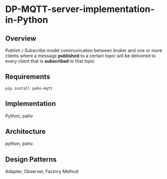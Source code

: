 # DP-MQTT-server-implementation-in-Python

## Overview

Publish / Subscribe model communication between broker and one or more clients where a message **published** to a certain _topic_ will be delivered to every client that is **subscribed** to that _topic_

## Requirements

```
pip install paho-mqtt
```

## Implementation

Python, paho

## Architecture

python, paho

## Design Patterns

Adapter, Observer, Factory Method
